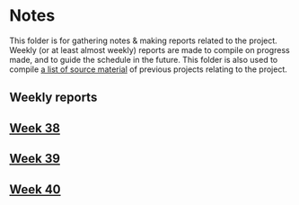 # Notes

This folder is for gathering notes & making reports related to the project. Weekly (or at least almost weekly) reports are made to compile on progress made, and to guide the schedule in the future. This folder is also used to compile [a list of source material](source_material.md) of previous projects relating to the project.

## Weekly reports

## [Week 38](week38.md)
## [Week 39](week39.md)
## [Week 40](week40.md)
